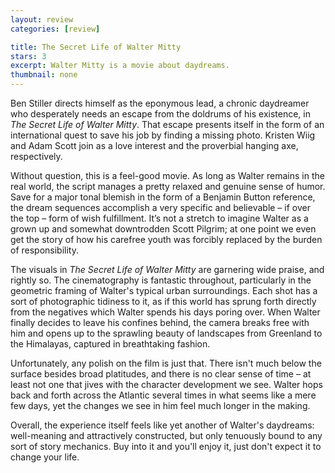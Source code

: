 ```yaml
---
layout: review
categories: [review]

title: The Secret Life of Walter Mitty
stars: 3
excerpt: Walter Mitty is a movie about daydreams.
thumbnail: none
---
```


Ben Stiller directs himself as the eponymous lead, a chronic daydreamer who desperately needs an escape from the doldrums of his existence, in _The Secret Life of Walter Mitty_. That escape presents itself in the form of an international quest to save his job by finding a missing photo. Kristen Wiig and Adam Scott join as a love interest and the proverbial hanging axe, respectively.

Without question, this is a feel-good movie. As long as Walter remains in the real world, the script manages a pretty relaxed and genuine sense of humor. Save for a major tonal blemish in the form of a Benjamin Button reference, the dream sequences accomplish a very specific and believable – if over the top – form of wish fulfillment. It’s not a stretch to imagine Walter as a grown up and somewhat downtrodden Scott Pilgrim; at one point we even get the story of how his carefree youth was forcibly replaced by the burden of responsibility.

The visuals in _The Secret Life of Walter Mitty_ are garnering wide praise, and rightly so. The cinematography is fantastic throughout, particularly in the geometric framing of Walter's typical urban surroundings. Each shot has a sort of photographic tidiness to it, as if this world has sprung forth directly from the negatives which Walter spends his days poring over. When Walter finally decides to leave his confines behind, the camera breaks free with him and opens up to the sprawling beauty of landscapes from Greenland to the Himalayas, captured in breathtaking fashion.

Unfortunately, any polish on the film is just that. There isn't much below the surface besides broad platitudes, and there is no clear sense of time – at least not one that jives with the character development we see. Walter hops back and forth across the Atlantic several times in what seems like a mere few days, yet the changes we see in him feel much longer in the making.

Overall, the experience itself feels like yet another of Walter's daydreams: well-meaning and attractively constructed, but only tenuously bound to any sort of story mechanics. Buy into it and you'll enjoy it, just don't expect it to change your life.